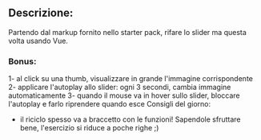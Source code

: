 ## Descrizione:
Partendo dal markup fornito nello starter pack, rifare lo slider ma questa volta usando Vue.
### Bonus:
1- al click su una thumb, visualizzare in grande l'immagine corrispondente
2- applicare l'autoplay allo slider: ogni 3 secondi, cambia immagine automaticamente
3- quando il mouse va in hover sullo slider, bloccare l'autoplay e farlo riprendere quando esce
Consigli del giorno:
- il riciclo spesso va a braccetto con le funzioni! Sapendole sfruttare bene, l'esercizio si riduce a poche righe ;)